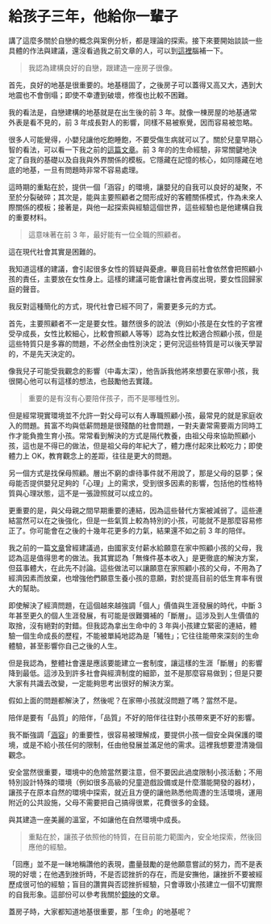 # 給孩子三年，他給你一輩子

講了這麼多關於自戀的概念與案例分析，都是理論的探索。接下來要開始談談一些具體的作法與建議，還沒看過我之前文章的人，可以到[這裡](https://lincalvino.gitbook.io/narcissism-notebook/)腦補一下。

> 我認為建構良好的自戀，跟建造一座房子很像。

首先，良好的地基是很重要的。地基穩固了，之後房子可以蓋得又高又大，遇到大地震也不會倒塌；即使不幸遭到破壞，修復也比較不困難。

我的看法是，自戀建構的地基就是在出生後的前 3 年。就像一棟房屋的地基通常外表是看不見的，前 3 年成長對人的影響，同樣不易被察覺，因而容易被忽略。

很多人可能覺得，小嬰兒讓他吃飽睡飽，不要受傷生病就可以了。關於兒童早期心智的看法，可以看一下我之前的[這篇文章](https://matters.news/@lincalvino/%E7%99%BD%E7%B4%99-%E5%A4%A9%E4%BD%BF%E9%82%84%E6%98%AF%E6%83%A1%E9%AD%94-%E5%AC%B0%E5%85%92%E6%97%A9%E6%9C%9F%E5%BF%83%E6%99%BA%E7%8B%80%E6%85%8B%E7%9A%84%E6%8E%A2%E8%A8%8E-zdpuArK5HVKBzn4QATGrwcfMphJoE12fFt4ptdLZKgikWcXxz)。前 3 年的的生命經驗，非常關鍵地決定了自我的基礎以及自我與外界關係的模板。它隱藏在記憶的核心，如同隱藏在地底的地基，一旦有問題時非常不容易處理。

這時期的重點在於，提供一個「涵容」的環境，讓嬰兒的自我可以良好的凝聚，不至於分裂破碎；其次是，能與主要照顧者之間形成好的客體關係模式，作為未來人際關係的模板；接著是，與他一起探索與經驗這個世界，這些經驗也是他建構自我的重要材料。

> 這意味著在前 3 年，最好能有一位全職的照顧者。

這在現代社會其實是困難的。

我知道這樣的建議，會引起很多女性的質疑與憂慮。畢竟目前社會依然會把照顧小孩的責任，主要放在女性身上。這樣的建議可能會讓社會再度出現，要女性回歸家庭的聲音。

我反對這種簡化的方式，現代社會已經不同了，需要更多元的方式。

首先，主要照顧者不一定是要女性。雖然很多的說法（例如小孩是在女性的子宮裡受孕成長，女性比較細心，比較會照顧人等等）認為女性比較適合照顧小孩，但是這些特質只是多寡的問題，不必然全由性別決定；更何況這些特質是可以後天學習的，不是先天決定的。

像我兒子可能受我觀念的影響（中毒太深），他告訴我他將來想要在家帶小孩，我很開心他可以有這樣的想法，也鼓勵他去實踐。

> 重要的是有沒有心要陪伴孩子，而不是哪種性別。

但是經常現實環境並不允許一對父母可以有人專職照顧小孩，最常見的就是家庭收入的問題。貧富不均與低薪問題是很殘酷的社會問題，一對夫妻常需要兩方同時工作才能負擔生育小孩。常常看到解決的方式是隔代教養，由祖父母來協助照顧小孩，這也是不得已的做法，但是祖父母的年紀大了，體力應付起來比較吃力；即使體力上 OK，教育觀念上的差距，往往是更大的問題。

另一個方式是找保母照顧。層出不窮的虐待事件就不用說了，那是父母的惡夢；保母能否提供嬰兒足夠的「心理」上的需求，受到很多因素的影響，包括他的性格特質與心理狀態，這不是一張證照就可以成立的。

更重要的是，與父母親之間早期重要的連結，因為這些替代方案被減弱了。這些連結當然可以在之後強化，但是一些氣質上較為特別的小孩，可能就不是那麼容易修正了。你可能會在之後的十幾年花更多的力氣，結果還不如之前 3 年的陪伴。

我之前的一篇[文章](https://matters.news/@lincalvino/%E8%87%AA%E6%88%80%E7%9A%84%E7%A4%BE%E6%9C%83%E6%80%9D%E8%80%83-%E7%85%A7%E9%A1%A7%E5%B0%8F%E5%AD%A9%E8%A6%81%E4%B8%8D%E8%A6%81%E7%B5%A6%E8%96%AA%E6%B0%B4-zdpuAmqZUSRnqjc9Dfq2CowUwvdM8MBayYWiCp2fWCrgztcCG)曾經建議過，由國家支付薪水給願意在家中照顧小孩的父母，我認為這是值得思考的做法。我其實認為「無條件基本收入」是更徹底的解決方案，但茲事體大，在此先不討論。這些做法可以讓願意在家照顧小孩的父母，不用為了經濟因素而放棄，也增強他們願意生養小孩的意願，對於提高目前的低生育率有很大的幫助。

即使解決了經濟問題，在這個越來越強調「個人」價值與生涯發展的時代，中斷 3 年甚至更久的個人生涯發展，有可能是很難彌補的「斷層」。這涉及到人生價值的取捨，沒有絕對的對錯。但我認為拿出生命中的 3 年與小孩建立緊密的連結，體驗一個生命成長的歷程，不能被單純地認為是「犧牲」；它往往能帶來深刻的生命體驗，甚至影響你自己之後的人生。

但是我認為，整體社會還是應該要能建立一套制度，讓這樣的生涯「斷層」的影響降到最低。這涉及到許多社會與經濟制度的細節，並不是那麼容易做到；但是只要大家有共識去改變，一定能夠思考出很好的解決方案。

假如上面的問題都解決了，然後呢？在家帶小孩就沒問題了嗎？當然不是。

陪伴是要有「品質」的陪伴，「品質」不好的陪伴往往對小孩帶來更不好的影響。

我不斷強調「[涵容](https://matters.news/@lincalvino/%E8%87%AA%E6%88%80%E7%B3%BB%E5%88%97%E4%B9%8B-%E6%B6%B5%E5%AE%B9-containment-zdpuAtUoXHbCTX377UVPGaWYxsjUtRSMq8hdVdhYwGgpyTwGe)」的重要性，很容易被理解成，要提供小孩一個安全與保護的環境，或是不給小孩任何的限制，任由他發展並滿足他的需求。這裡我想要澄清幾個觀念。

安全當然很重要，環境中的危險當然要注意，但不要因此過度限制小孩活動；不用特別設計特殊的環境（例如很多高級的兒童遊戲設備或是什麼潛能開發的器材），讓孩子在原本自然的環境中探索，就近且方便的讓他熟悉他周遭的生活環境，運用附近的公共設施，父母不需要把自己搞得很累，花費很多的金錢。

與其建造一座美麗的溫室，不如讓他在自然環境中成長。

> 重點在於，讓孩子依照他的特質，在目前能力範圍內，安全地探索，然後回應他的經驗。

「回應」並不是一昧地稱讚他的表現，盡量鼓勵的是他願意嘗試的努力，而不是表現的好壞；在他遇到挫折時，不是否認挫折的存在，而是安撫他，讓挫折不要被經歷成很可怕的經驗；盲目的讚賞與否認挫折經驗，只會導致小孩建立一個不切實際的自我形象。這部份可以參考我關於[鏡映](https://matters.news/@lincalvino/%E8%87%AA%E6%88%80%E7%B3%BB%E5%88%97%E4%B9%8B-%E9%8F%A1%E6%98%A0-mirroring-zdpuAsvcJqpAy8aucqcaa5Mj87JZ3pESD2qgjKW3jtgVUsS8M)的文章。

蓋房子時，大家都知道地基很重要，那「生命」的地基呢？  


